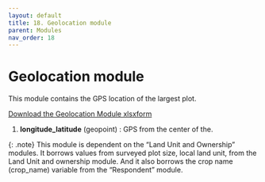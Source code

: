 ```yaml
---
layout: default
title: 18. Geolocation module
parent: Modules
nav_order: 18
---
```


# Geolocation module

This module contains the GPS location of the largest plot.


<a href="../Modules/df_geo.xlsx" download> Download the Geolocation Module xlsxform </a>


1.  **longitude_latitude** (geopoint) : GPS from the center of the.

{: .note}
This module is dependent on the “Land Unit and Ownership” modules. It borrows values from surveyed plot size, local land unit, from the Land Unit and ownership module. And it also borrows the crop name (crop_name) variable from the “Respondent” module. 
